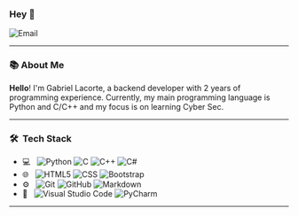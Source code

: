 

### Hey 👋
![Email](https://img.shields.io/badge/Email-gabriellacorte@protonmail.com-blue?style=flat-square&logo=gmail)

---------------------------------------------------------------------------------------------------------------------------------------------------------------------------------

### 📚 About Me

**Hello**! I'm Gabriel Lacorte, 
a backend developer with 2 years of programming experience. 
Currently, my main programming language is Python and C/C++ 
and my focus is on learning Cyber Sec.

---------------------------------------------------------------------------------------------------------------------------------------------------------------------------------

<h3> 🛠 &nbsp;Tech Stack</h3>

- 💻 &nbsp;
  ![Python](https://img.shields.io/badge/-Python-333333?style=flat&logo=python)
  ![C](https://img.shields.io/badge/C-333333?style=flat-square&logo=C%2B%2B&logoColor=007396)
  ![C++](https://img.shields.io/badge/C++-333333?style=flat-square&logo=C%2B%2B&logoColor=007396)
  ![C#](https://img.shields.io/badge/Csharp-333333?style=flat-square&logo=C%2B%2B&logoColor=007396)
- 🌐 &nbsp;
  ![HTML5](https://img.shields.io/badge/-HTML5-333333?style=flat&logo=HTML5)
  ![CSS](https://img.shields.io/badge/-CSS-333333?style=flat&logo=CSS3&logoColor=1572B6)
  ![Bootstrap](https://img.shields.io/badge/-Bootstrap-333333?style=flat&logo=bootstrap&logoColor=563D7C)
- ⚙️ &nbsp;
  ![Git](https://img.shields.io/badge/-Git-333333?style=flat&logo=git)
  ![GitHub](https://img.shields.io/badge/-GitHub-333333?style=flat&logo=github)
  ![Markdown](https://img.shields.io/badge/-Markdown-333333?style=flat&logo=markdown)
- 🔧 &nbsp;
  ![Visual Studio Code](https://img.shields.io/badge/-Visual%20Studio%20Code-333333?style=flat&logo=visual-studio-code&logoColor=007ACC)
  ![PyCharm](https://img.shields.io/badge/-PyCharm-333333?style=flat&logo=pycharm-ide&logoColor=2C2255)
  
---------------------------------------------------------------------------------------------------------------------------------------------------------------------------------
